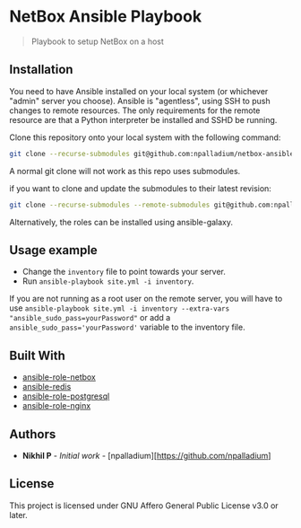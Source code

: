 # NetBox Ansible Playbook
> Playbook to setup NetBox on a host

## Installation

You need to have Ansible installed on your local system (or whichever "admin" server you choose). Ansible is "agentless", using SSH to push changes to remote resources. The only requirements for the remote resource are that a Python interpreter be installed and SSHD be running.

Clone this repository onto your local system with the following command:

```sh
git clone --recurse-submodules git@github.com:npalladium/netbox-ansible-playbook.git
```
A normal git clone will not work as this repo uses submodules. 

if you want to clone and update the submodules to their latest revision:
```sh
git clone --recurse-submodules --remote-submodules git@github.com:npalladium/netbox-ansible-playbook.git
```

Alternatively, the roles can be installed using ansible-galaxy.

## Usage example

* Change the `inventory` file to point towards your server. 
* Run `ansible-playbook site.yml -i inventory`.

If you are not running as a root user on the remote server, you will have to use `ansible-playbook site.yml -i inventory --extra-vars "ansible_sudo_pass=yourPassword"` or add a `ansible_sudo_pass='yourPassword'` variable to the inventory file.

## Built With

* [ansible-role-netbox](https://github.com/lae/ansible-role-netbox)
* [ansible-redis](https://github.com/DavidWittman/ansible-redis)
* [ansible-role-postgresql](https://github.com/geerlingguy/ansible-role-postgresql)
* [ansible-role-nginx](https://github.com/geerlingguy/ansible-role-nginx)

## Authors

* **Nikhil P** - *Initial work* - [npalladium][https://github.com/npalladium]

## License

This project is licensed under GNU Affero General Public License v3.0 or later.
